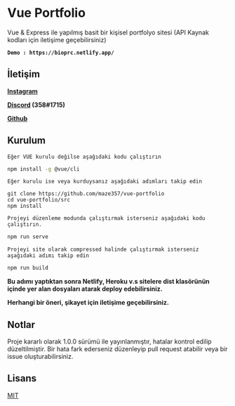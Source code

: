 
# **Vue Portfolio**

Vue & Express ile yapılmış basit bir kişisel portfolyo sitesi (API Kaynak kodları için iletişime geçebilirsiniz)

**`Demo : https://bioprc.netlify.app/`**

## İletişim

**[Instagram](https://instagram.com/dasist358)**

**[Discord](https://discord.com/users/453336745967091722) (358#1715)**

**[Github](https://github.com/maze357)**
## Kurulum

`Eğer VUE kurulu değilse aşağıdaki kodu çalıştırın`
```bash
npm install -g @vue/cli
```
`Eğer kurulu ise veya kurduysanız aşağıdaki adımları takip edin`
```git
git clone https://github.com/maze357/vue-portfolio 
cd vue-portfolio/src
npm install
```
`Projeyi düzenleme modunda çalıştırmak isterseniz aşağıdaki kodu çalıştırın.`
```bash
npm run serve
```
`Projeyi site olarak compressed halinde çalıştırmak isterseniz aşağıdaki adımı takip edin`
```bash
npm run build
```
**Bu adımı yaptıktan sonra Netlify, Heroku v.s sitelere dist klasörünün içinde yer alan dosyaları atarak deploy edebilirsiniz.**

**Herhangi bir öneri, şikayet için iletişime geçebilirsiniz.**

## Notlar
Proje kararlı olarak 1.0.0 sürümü ile yayınlanmıştır, hatalar kontrol edilip düzeltilmiştir. Bir hata fark ederseniz düzenleyip pull request atabilir veya bir issue oluşturabilirsiniz.

## Lisans
[MIT](https://choosealicense.com/licenses/mit/)